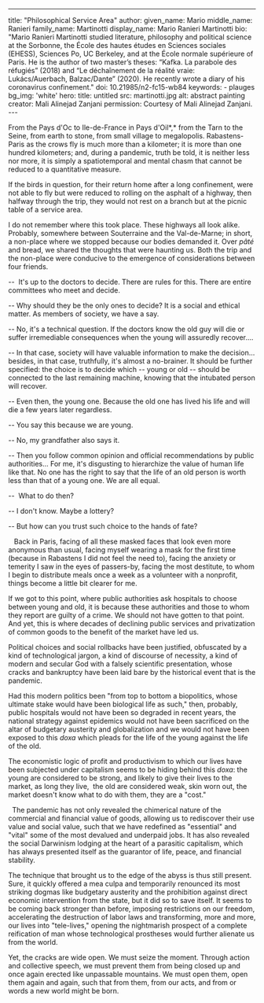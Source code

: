 ---
title: "Philosophical Service Area"
author:
    given_name: Mario
    middle_name: Ranieri
    family_name: Martinotti
    display_name: Mario Ranieri Martinotti
    bio: "Mario Ranieri Martinotti studied literature, philosophy and political science at the Sorbonne, the École des hautes études en Sciences sociales (EHESS), Sciences Po, UC Berkeley, and at the École normale supérieure of Paris. He is the author of two master’s theses: “Kafka. La parabole des réfugiés” (2018) and “Le déchaînement de la réalité vraie: Lukács/Auerbach, Balzac/Dante” (2020). He recently wrote a diary of his coronavirus confinement."
doi: 10.21985/n2-fc15-wb84
keywords:
    - plauges
bg_img: 'white'
hero:
    title: untitled
    src: martinotti.jpg
    alt: abstract painting 
    creator: Mali Alinejad Zanjani
    permission: Courtesy of Mali Alinejad Zanjani.
--- 

From the Pays d'Oc to Ile-de-France in Pays d'Oil*,* from the Tarn to the Seine, from earth to stone, from small village to megalopolis. Rabastens-Paris as the crows fly is much more than a kilometer; it is more than one hundred kilometers; and, during a pandemic, truth be told, it is neither less nor more, it is simply a spatiotemporal and mental chasm that cannot be reduced to a quantitative measure. 

If the birds in question, for their return home after a long confinement, were not able to fly but were reduced to rolling on the asphalt of a highway, then halfway through the trip, they would not rest on a branch but at the picnic table of a service area. 

I do not remember where this took place. These highways all look alike. Probably, somewhere between Souterraine and the Val-de-Marne; in short, a non-place where we stopped because our bodies demanded it. Over *pâté* and bread, we shared the thoughts that were haunting us. Both the trip and the non-place were conducive to the emergence of considerations between four friends.

--  It's up to the doctors to decide. There are rules for this. There are entire committees who meet and decide.

-- Why should they be the only ones to decide? It is a social and ethical matter. As members of society, we have a say.  

-- No, it's a technical question. If the doctors know the old guy will die or suffer irremediable consequences when the young will assuredly recover.... 

-- In that case, society will have valuable information to make the decision... besides, in that case, truthfully, it's almost a no-brainer. It should be further specified: the choice is to decide which -- young or old -- should be connected to the last remaining machine, knowing that the intubated person will recover. 

-- Even then, the young one. Because the old one has lived his life and will die a few years later regardless. 

-- You say this because we are young. 

-- No, my grandfather also says it. 

-- Then you follow common opinion and official recommendations by public authorities... For me, it's disgusting to hierarchize the value of human life like that. No one has the right to say that the life of an old person is worth less than that of a young one. We are all equal. 

--  What to do then? 

-- I don't know. Maybe a lottery? 

-- But how can you trust such choice to the hands of fate?

   Back in Paris, facing of all these masked faces that look even more anonymous than usual, facing myself wearing a mask for the first time (because in Rabastens I did not feel the need to), facing the anxiety or temerity I saw in the eyes of passers-by, facing the most destitute, to whom I begin to distribute meals once a week as a volunteer with a nonprofit, things become a little bit clearer for me.

If we got to this point, where public authorities ask hospitals to choose between young and old, it is because these authorities and those to whom they report are guilty of a crime. We should not have gotten to that point. And yet, this is where decades of declining public services and privatization of common goods to the benefit of the market have led us.   

Political choices and social rollbacks have been justified, obfuscated by a kind of technological jargon, a kind of discourse of necessity, a kind of modern and secular God with a falsely scientific presentation, whose cracks and bankruptcy have been laid bare by the historical event that is the pandemic. 

Had this modern politics been "from top to bottom a biopolitics, whose ultimate stake would have been biological life as such," then, probably, public hospitals would not have been so degraded in recent years, the national strategy against epidemics would not have been sacrificed on the altar of budgetary austerity and globalization and we would not have been exposed to this *doxa* which pleads for the life of the young against the life of the old. 

The economistic logic of profit and productivism to which our lives have been subjected under capitalism seems to be hiding behind this *doxa*: the young are considered to be strong, and likely to give their lives to the market, as long they live,  the old are considered weak, skin worn out, the market doesn't know what to do with them, they are a "cost."

  The pandemic has not only revealed the chimerical nature of the commercial and financial value of goods, allowing us to rediscover their use value and social value, such that we have redefined as "essential" and "vital" some of the most devalued and underpaid jobs. It has also revealed the social Darwinism lodging at the heart of a parasitic capitalism, which has always presented itself as the guarantor of life, peace, and financial stability. 

The technique that brought us to the edge of the abyss is thus still present. Sure, it quickly offered a mea culpa and temporarily renounced its most striking dogmas like budgetary austerity and the prohibition against direct economic intervention from the state, but it did so to save itself. It seems to be coming back stronger than before, imposing restrictions on our freedom, accelerating the destruction of labor laws and transforming, more and more, our lives into "tele-lives," opening the nightmarish prospect of a complete reification of man whose technological prostheses would further alienate us from the world.

Yet, the cracks are wide open. We must seize the moment. Through action and collective speech, we must prevent them from being closed up and once again erected like unpassable mountains. We must open them, open them again and again, such that from them, from our acts, and from or words a new world might be born.  